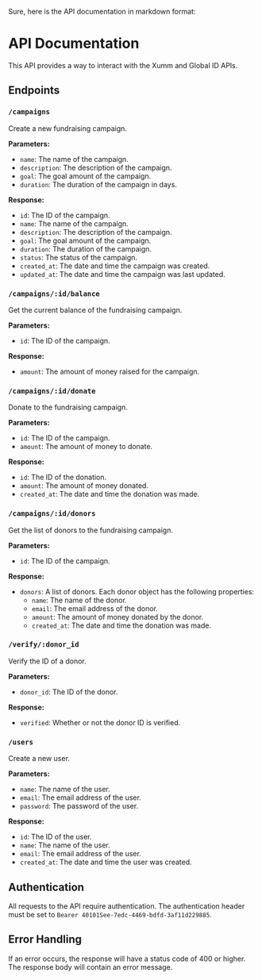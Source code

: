 Sure, here is the API documentation in markdown format:

# API Documentation

This API provides a way to interact with the Xumm and Global ID APIs.

## Endpoints

### `/campaigns`

Create a new fundraising campaign.

**Parameters:**

-   `name`: The name of the campaign.
-   `description`: The description of the campaign.
-   `goal`: The goal amount of the campaign.
-   `duration`: The duration of the campaign in days.

**Response:**

-   `id`: The ID of the campaign.
-   `name`: The name of the campaign.
-   `description`: The description of the campaign.
-   `goal`: The goal amount of the campaign.
-   `duration`: The duration of the campaign.
-   `status`: The status of the campaign.
-   `created_at`: The date and time the campaign was created.
-   `updated_at`: The date and time the campaign was last updated.

### `/campaigns/:id/balance`

Get the current balance of the fundraising campaign.

**Parameters:**

-   `id`: The ID of the campaign.

**Response:**

-   `amount`: The amount of money raised for the campaign.

### `/campaigns/:id/donate`

Donate to the fundraising campaign.

**Parameters:**

-   `id`: The ID of the campaign.
-   `amount`: The amount of money to donate.

**Response:**

-   `id`: The ID of the donation.
-   `amount`: The amount of money donated.
-   `created_at`: The date and time the donation was made.

### `/campaigns/:id/donors`

Get the list of donors to the fundraising campaign.

**Parameters:**

-   `id`: The ID of the campaign.

**Response:**

-   `donors`: A list of donors. Each donor object has the following properties:
    -   `name`: The name of the donor.
    -   `email`: The email address of the donor.
    -   `amount`: The amount of money donated by the donor.
    -   `created_at`: The date and time the donation was made.

### `/verify/:donor_id`

Verify the ID of a donor.

**Parameters:**

-   `donor_id`: The ID of the donor.

**Response:**

-   `verified`: Whether or not the donor ID is verified.

### `/users`

Create a new user.

**Parameters:**

-   `name`: The name of the user.
-   `email`: The email address of the user.
-   `password`: The password of the user.

**Response:**

-   `id`: The ID of the user.
-   `name`: The name of the user.
-   `email`: The email address of the user.
-   `created_at`: The date and time the user was created.

## Authentication

All requests to the API require authentication. The authentication header must be set to `Bearer 40101See-7edc-4469-bdfd-3af11d229885`.

## Error Handling

If an error occurs, the response will have a status code of 400 or higher. The response body will contain an error message.
